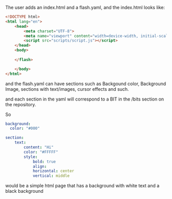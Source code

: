 The user adds an index.html and a flash.yaml, and the index.html looks like:

```html
<!DOCTYPE html>
<html lang="en">
    <head>
        <meta charset="UTF-8">
        <meta name="viewport" content="width=device-width, initial-scale=1.0">
        <script src="scripts/script.js"></script>
    </head>
    <body>
        
    </flash>

    </body>
</html>
```

and the flash.yaml can have sections such as Backgound color, Background Image, sections with text/images, cursor effects and such.

and each section in the yaml will correspond to a BIT in the /bits section on the repository.

So

```yaml
background:
  color: "#000"

section:
    text:
        content: "Hi"
        color: "#FFFFF"
        style:
            bold: true
            align:
            horizontal: center
            vertical: middle
```

would be a simple html page that has a background with white text and a black background